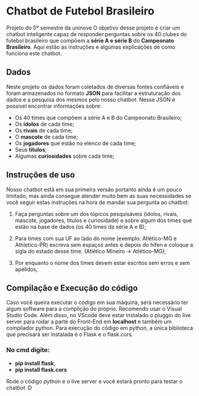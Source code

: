 # Chatbot de Futebol Brasileiro
Projeto do 5º semestre da uninove
O objetivo desse projeto é criar um chatbot inteligente capaz de responder perguntas sobre os 40 clubes do futebol brasileiro que compõem a **série A e série B** do **Campeonato Brasileiro**.
Aqui estão as instruções e algumas explicações de como funciona este chatbot.

## Dados
Neste projeto os dados foram coletados de diversas fontes confiáveis e foram armazenados no formato **JSON** para facilitar a estruturação dos dados e a pesquisa dos mesmos pelo nosso chatbot.
Nesse JSON é possível encontrar informações sobre:
* Os 40 times que compõem a série A e B do Campeonato Brasileiro;
* Os **ídolos** de cada time;
* Os **rivais** de cada time;
* O **mascote** de cada time;
* Os **jogadores** que estão no elenco de cada time;
* Seus **títulos**;
* Algumas **curiosidades** sobre cada time;

## Instruções de uso
Nosso chatbot está em sua primeira versão portanto ainda é um pouco limitado, mas ainda consegue atender muito bem as suas necessidades se você seguir estas instruções na hora de mandar sua pergunta ao chatbot:
1. Faça perguntas sobre um dos tópicos pesquisáveis (ídolos, rivais, mascote, jogadores, titulos e curiosidade) e sobre algum dos times que estão na base de dados (os 40 times da série A e B);

2. Para times com sua UF ao lado do nome (exemplo: Atlético-MG e Athletico-PR) escreva sem espaços antes e depois do hífen e coloque a sigla do estado desse time. (Atlético Mineiro -> Atlético-MG);

3. Por enquanto o nome dos times devem estar escritos sem erros e sem apelidos;

## Compilação e Execução do código
Caso você queira executar o código em sua máquina, será necessário ter algum software para a compilção do próprio. Recomendo usar o Visual Studio Code.
Além disso, no VScode deve estar instalado o pluggin do live server para rodar a parte do Front-End em **localhost** e também um compilador python.
Para execução do código em python, a única biblioteca que precisará ser instalada é o Flask e o flask.cors.
### No cmd digite:
* **pip install flask**;
* **pip install flask.cors**

Rode o código python e o live server e você estará pronto para testar o chatbot :D
